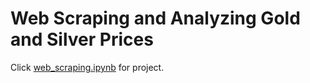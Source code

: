 # Web Scraping and Analyzing Gold and Silver Prices 
Click [web_scraping.ipynb](https://nbviewer.jupyter.org/github/ginochen/web_scraping/blob/master/web_scraping.ipynb) for project. 
